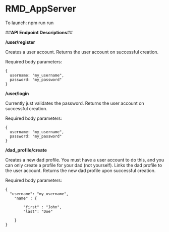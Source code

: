 # RMD_AppServer
To launch: npm run run

##**API Endpoint Descriptions**##

**/user/register**

Creates a user account. Returns the user account on successful creation.

Required body parameters:
```
{
  username: "my_username",
  password: "my_password"
}
```

**/user/login**

Currently just validates the password. Returns the user account on successful creation.

Required body parameters:
```
{
  username: "my_username",
  password: "my_password"
}
```

**/dad_profile/create**

Creates a new dad profile. You must have a user account to do this, and you can only create a profile for your dad (not yourself). Links the dad profile to the user account.
Returns the new dad profile upon successful creation.

Required body parameters:
```
{
  "username": "my_username",
	"name" : {

		"first" : "John",
		"last": "Doe"

	}
}
```
